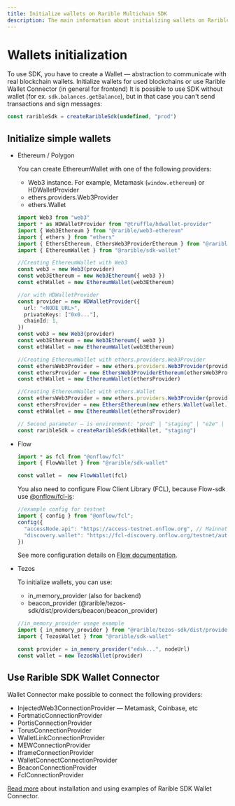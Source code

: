 ```yaml
---
title: Initialize wallets on Rarible Multichain SDK
description: The main information about initializing wallets on Rarible Multichain SDK
---
```


# Wallets initialization

To use SDK, you have to create a Wallet — abstraction to communicate with real blockchain wallets.
Initialize wallets for used blockchains or use Rarible Wallet Connector (in general for frontend)
It is possible to use SDK without wallet (for ex. `sdk.balances.getBalance`), but in that case you can't send transactions and sign messages:

```ts
const raribleSdk = createRaribleSdk(undefined, "prod")
```

## Initialize simple wallets

* Ethereum / Polygon

    You can create EthereumWallet with one of the following providers:

    * Web3 instance. For example, Metamask (`window.ethereum`) or HDWalletProvider
    * ethers.providers.Web3Provider
    * ethers.Wallet

    ```ts
    import Web3 from "web3"
    import * as HDWalletProvider from "@truffle/hdwallet-provider"
    import { Web3Ethereum } from "@rarible/web3-ethereum"
    import { ethers } from "ethers"
    import { EthersEthereum, EthersWeb3ProviderEthereum } from "@rarible/ethers-ethereum"
    import { EthereumWallet } from "@rarible/sdk-wallet"
    
    //Creating EthereumWallet with Web3
    const web3 = new Web3(provider)
    const web3Ethereum = new Web3Ethereum({ web3 })
    const ethWallet = new EthereumWallet(web3Ethereum)
    
    //or with HDWalletProvider
    const provider = new HDWalletProvider({
      url: "<NODE_URL>",
      privateKeys: ["0x0..."],
      chainId: 1,
    })
    const web3 = new Web3(provider)
    const web3Ethereum = new Web3Ethereum({ web3 })
    const ethWallet = new EthereumWallet(web3Ethereum)
    
    //Creating EthereumWallet with ethers.providers.Web3Provider
    const ethersWeb3Provider = new ethers.providers.Web3Provider(provider)
    const ethersProvider = new EthersWeb3ProviderEthereum(ethersWeb3Provider)
    const ethWallet = new EthereumWallet(ethersProvider)
    
    //Creating EthereumWallet with ethers.Wallet
    const ethersWeb3Provider = new ethers.providers.Web3Provider(provider)
    const ethersProvider = new EthersEthereum(new ethers.Wallet(wallet.getPrivateKeyString(), ethersWeb3Provider))
    const ethWallet = new EthereumWallet(ethersProvider)
    
    // Second parameter — is environment: "prod" | "staging" | "e2e" | "dev"
    const raribleSdk = createRaribleSdk(ethWallet, "staging")
    ```


* Flow

    ```ts
    import * as fcl from "@onflow/fcl"
    import { FlowWallet } from "@rarible/sdk-wallet"
    
    const wallet =  new FlowWallet(fcl)
    ```

    You also need to configure Flow Client Library (FCL), because Flow-sdk use [@onflow/fcl-js](link:https://github.com/onflow/fcl-js):

    ```javascript
    //example config for testnet
    import { config } from "@onflow/fcl";
    config({
      "accessNode.api": "https://access-testnet.onflow.org", // Mainnet: "https://access-mainnet-beta.onflow.org"
      "discovery.wallet": "https://fcl-discovery.onflow.org/testnet/authn" // Mainnet: "https://fcl-discovery.onflow.org/authn"
    })
    ```

    See more configuration details on [Flow documentation](https://docs.onflow.org/fcl/tutorials/flow-app-quickstart/#configuration).


* Tezos

    To initialize wallets, you can use:

    * in_memory_provider (also for backend)
    * beacon_provider (@rarible/tezos-sdk/dist/providers/beacon/beacon_provider)

    ```ts
    //in_memory_provider usage example
    import { in_memory_provider } from "@rarible/tezos-sdk/dist/providers/in_memory/in_memory_provider"
    import { TezosWallet } from "@rarible/sdk-wallet"
    
    const provider = in_memory_provider("edsk...", nodeUrl)
    const wallet = new TezosWallet(provider)
    ```

## Use Rarible SDK Wallet Connector

Wallet Connector make possible to connect the following providers:

* InjectedWeb3ConnectionProvider — Metamask, Coinbase, etc
* FortmaticConnectionProvider
* PortisConnectionProvider
* TorusConnectionProvider
* WalletLinkConnectionProvider
* MEWConnectionProvider
* IframeConnectionProvider
* WalletConnectConnectionProvider
* BeaconConnectionProvider
* FclConnectionProvider

[Read more](https://github.com/rarible/sdk/tree/master/packages/connector) about installation and using examples of Rarible SDK Wallet Connector.
